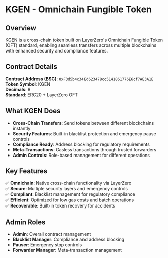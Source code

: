 # KGEN - Omnichain Fungible Token

## Overview

KGEN is a cross-chain token built on LayerZero's Omnichain Fungible Token (OFT) standard, enabling seamless transfers across multiple blockchains with enhanced security and compliance features.

## Contract Details

**Contract Address (BSC)**: `0xF3d5b4c34Ed623478cc5141861776E6cf7AE3A1E`  
**Token Symbol**: KGEN  
**Decimals**: 8  
**Standard**: ERC20 + LayerZero OFT  

## What KGEN Does

- **Cross-Chain Transfers**: Send tokens between different blockchains instantly
- **Security Features**: Built-in blacklist protection and emergency pause controls
- **Compliance Ready**: Address blocking for regulatory requirements
- **Meta-Transactions**: Gasless transactions through trusted forwarders
- **Admin Controls**: Role-based management for different operations

## Key Features

✅ **Omnichain**: Native cross-chain functionality via LayerZero  
✅ **Secure**: Multiple security layers and emergency controls  
✅ **Compliant**: Blacklist management for regulatory compliance  
✅ **Efficient**: Optimized for low gas costs and batch operations  
✅ **Recoverable**: Built-in token recovery for accidents  

## Admin Roles

- **Admin**: Overall contract management
- **Blacklist Manager**: Compliance and address blocking
- **Pauser**: Emergency stop controls
- **Forwarder Manager**: Meta-transaction management
